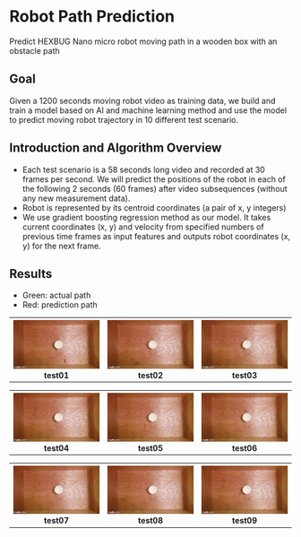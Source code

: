 # Robot Path Prediction
Predict HEXBUG Nano micro robot moving path in a wooden box with an obstacle path 

## Goal
Given a 1200 seconds moving robot video as training data, we build and train a model based on AI and machine learning method and use the model to predict moving robot trajectory in 10 different test scenario.

## Introduction and Algorithm Overview
* Each test scenario is a 58 seconds long video and recorded at 30 frames per second. We will predict the positions of the robot in each of the following 2 seconds (60 frames) after video subsequences (without any new measurement data).
* Robot is represented by its centroid coordinates (a pair of x, y integers) 
* We use gradient boosting regression method as our model. It takes current coordinates (x, y) and velocity from specified numbers of previous time frames as input features and outputs robot coordinates (x, y) for the next frame.


## Results
* Green: actual path
* Red: prediction path

<table>
<tr>
<th><img src="https://github.com/vivianhylee/robot-path-prediction/blob/master/results/test01.gif" /><br> test01 </th>
<th><img src="https://github.com/vivianhylee/robot-path-prediction/blob/master/results/test02.gif" /><br> test02 </th>
<th><img src="https://github.com/vivianhylee/robot-path-prediction/blob/master/results/test03.gif" /><br> test03 </th>
</tr>
</table>
<table>
<tr>
<th><img src="https://github.com/vivianhylee/robot-path-prediction/blob/master/results/test04.gif" /><br> test04 </th>
<th><img src="https://github.com/vivianhylee/robot-path-prediction/blob/master/results/test05.gif" /><br> test05 </th>
<th><img src="https://github.com/vivianhylee/robot-path-prediction/blob/master/results/test06.gif" /><br> test06 </th>
</tr>
</table>
<table>
<tr>
<th><img src="https://github.com/vivianhylee/robot-path-prediction/blob/master/results/test07.gif" /><br> test07 </th>
<th><img src="https://github.com/vivianhylee/robot-path-prediction/blob/master/results/test08.gif" /><br> test08 </th>
<th><img src="https://github.com/vivianhylee/robot-path-prediction/blob/master/results/test09.gif" /><br> test09 </th>
</tr>
</table>


